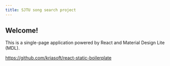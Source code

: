 ```yaml
---
title: SJTU song search project
---
```


## Welcome!

This is a single-page application powered by React and Material Design Lite (MDL).

https://github.com/kriasoft/react-static-boilerplate

